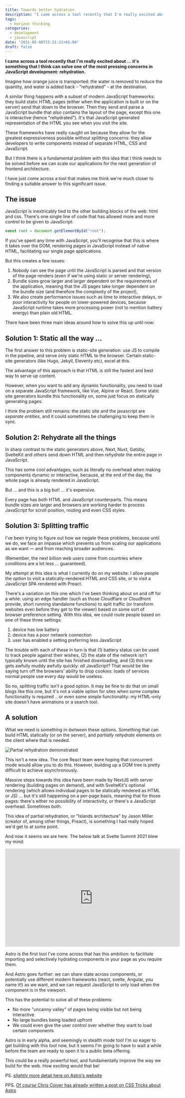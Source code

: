```yaml
---
title: Towards better hydration
description: "I came across a tool recently that I'm really excited about ... it's something that I think can solve one of the most pressing concerns in JavaScript development: rehydration."
tags:
  - horizon thinking
categories:
  - development
  - javascript
date: "2021-05-08T15:21:21+01:00"
draft: false
---
```


**I came across a tool recently that I'm really excited about ... it's something that I think can solve one of the most pressing concerns in JavaScript development: rehydration.**

Imagine how orange juice is transported: the water is removed to reduce the quantity, and water is added back - "rehydrated" - at the destination.

A similar thing happens with a subset of modern JavaScript frameworks: they build static HTML pages (either when the application is built or on the server) send that down to the browser. Then they send and parse a JavaScript bundle that _also_ contains the layout of the page, except this one is interactive (hence "rehydrated"). It's that JavaScript generated representation of the HTML you see when you visit the site.

These frameworks have really caught on because they allow for the greatest expressiveness possible without splitting concerns: they allow developers to write components instead of separate HTML, CSS and JavaScript.

But I think there is a fundamental problem with this idea that I think needs to be solved before we can scale our applications for the next generation of frontend architecture.

I have just come across a tool that makes me think we're much closer to finding a suitable answer to this significant issue.

## The issue

JavaScript is inextricably tied to the other building blocks of the web: html and css. There's one single line of code that has allowed more and more control to be given to JavaScript:

```javascript
const root = document.getElementById("root");
```

If you've spent any time with JavaScript, you'll recognise that this is where it takes over the DOM, rendering pages in JavaScript instead of native HTML, facilitating our single page applications.

But this creates a few issues:

1. Nobody can see the page until the JavaScript is parsed and that version of the page renders (even if we're using static or server rendering),
2. Bundle sizes grow larger and larger dependent on the requirements of the application, meaning that the JS pages take longer dependent on the bundle size (and therefore the complexity of the project),
3. We also create performance issues such as time to interactive delays, or poor interactivity for people on lower-powered devices, because JavaScript runtime takes more processing power (not to mention battery energy) than plain old HTML.

There have been three main ideas around how to solve this up until now:

## Solution 1: Static all the way ...

The first answer to this problem is static-site generation: use JS to compile in the pipeline, and serve only static HTML to the browser. Certain static-site generators (like Hugo, Jekyll, Eleventy etc), excel at this.

The advantage of this approach is that HTML is still the fastest and best way to serve up content.

However, when you want to add any dynamic functionality, you need to load on a separate JavaScript framework, like Vue, Alpine or React. Some static site generators bundle this functionality on, some just focus on statically generating pages.

I think the problem still remains: the static site and the javascript are _separate entities_, and it could sometimes be challenging to keep them in sync.

## Solution 2: Rehydrate all the things

In sharp contrast to the static generators above, Next, Nuxt, Gatsby, SvelteKit and others send down HTML and then _rehydrate_ the entire page in JavaScript.

This has some cool advantages, such as literally no overhead when making components dynamic or interactive, because, at the end of the day, the whole page is already rendered in JavaScript.

But ... and this is a big but! ... it's expensive.

Every page has both HTML and JavaScript counterparts. This means bundle sizes are larger and browsers are working harder to process JavaScript for scroll position, routing and even CSS styles.

## Solution 3: Splitting traffic

I've been trying to figure out how we negate these problems, because until we do, we face an impasse which prevents us from scaling our applications as we want — and from reaching broader audiences.

(Remember, the next billion web users come from countries where conditions are a lot less ... guaranteed).

My attempt at this idea is what I currently do on my website: I allow people the _option_ to visit a statically-rendered HTML and CSS site, or to visit a JavaScript SPA rendered with Preact.

There's a variation on this one which I've been thinking about on and off for a while: using an edge handler (such as those Cloudflare or Cloudfront provide, short running standalone functions) to split traffic (or transform websites even before they get to the viewer) based on some sort of browser preference setting. With this idea, we could route people based on one of these three settings:

1. device has low battery
2. device has a poor network connection
3. user has enabled a setting preferring less JavaScript

The trouble with each of these in turn is that (1) battery status can be used to track people against their wishes, (2) the state of the network isn't typically known until the site has finished downloading, and (3) this one gets awfully muddy awfully quickly: _all_ JavaScript? That would be like saying turn off the browsers' ability to drop cookies: loads of services normal people use every day would be useless.

So no, splitting traffic isn't a good option. It may be fine to do that on small blogs like this one, but it's not a viable option for sites when some complex functionality is required .. or even some simple functionality: my HTML-only site doesn't have animations or a search tool.

## A solution

What we need is something _in-between_ these options. Something that can build HTML statically (or on the server), and _partially rehydrate_ elements on the client where that is needed.

![Partial rehydration demonstrated](/images/partial-rehydration.png "a mostly HTML web page with interactive elements in the header and carousel using JavaScript")

This isn't a new idea. The core React team were hoping that concurrent mode would allow you to do this. However, building up a DOM tree is pretty difficult to achieve asynchronously.

Massive steps towards this idea have been made by NextJS with server rendering (building pages on demand), and with SvelteKit's optional rendering (which allows individual pages to be statically rendered as HTML or JS) ... but it's still happening on a per-page basis, meaning that for those pages: there's either no possibility of interactivity, or there's a JavaScript overhead. Sometimes both.

This idea of partial rehydration, or "Islands architecture" by Jason Miller (creator of, among other things, Preact), is something I had really hoped we'd get to at some point.

And now it seems we are here. The below talk at Svelte Summit 2021 blew my mind:

<div class="responsive-iframe-container">
  <iframe width="560" height="315" src="https://www.youtube.com/embed/fnr9XWvjJHw?start=10490" title="YouTube video player" frameborder="0" allow="accelerometer; autoplay; clipboard-write; encrypted-media; gyroscope; picture-in-picture" allowfullscreen></iframe>
</div>

Astro is the first tool I've come across that has this ambition: to facilitate importing and selectively hydrating components in your page as you require them.

And Astro goes further: we can share state across components, or potentially use different modern frameworks (react, svelte, Angular, you name it!) as we want, and we can request JavaScript to only load when the component is in the viewport.

This has the potential to solve all of these problems:

- No more "uncanny valley" of pages being visible but not being interactive
- No large bundles being loaded upfront
- We could even give the user control over whether they want to load certain components

Astro is in early alpha, and seemingly in stealth mode too! I'm so eager to get building with this tool now, but it seems I'm going to have to wait a while before the team are ready to open it to a public beta offering.

This could be a really powerful tool, and fundamentally improve the way we build for the web. How exciting would that be!

PS. [_slightly_ more detail here on Astro's website](https://astro.build)

PPS. [Of _course_ Chris Coiyer has already written a post on CSS Tricks about Astro](https://css-tricks.com/astro/)
